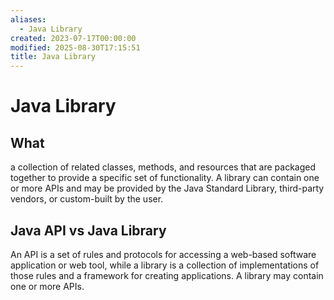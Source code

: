 ```yaml
---
aliases:
  - Java Library
created: 2023-07-17T00:00:00
modified: 2025-08-30T17:15:51
title: Java Library
---
```


# Java Library

## What

a collection of related classes, methods, and resources that are packaged together to provide a specific set of functionality. A library can contain one or more APIs and may be provided by the Java Standard Library, third-party vendors, or custom-built by the user.

## Java API vs Java Library

An API is a set of rules and protocols for accessing a web-based software application or web tool, while a library is a collection of implementations of those rules and a framework for creating applications. A library may contain one or more APIs.
